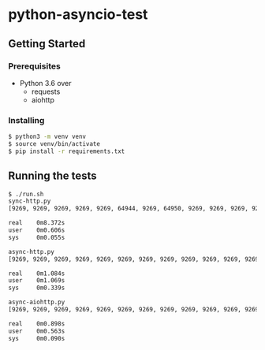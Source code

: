 # python-asyncio-test

## Getting Started

### Prerequisites
- Python 3.6 over 
	- requests
	- aiohttp
	
### Installing

```bash
$ python3 -m venv venv
$ source venv/bin/activate
$ pip install -r requirements.txt
```

## Running the tests


```bash
$ ./run.sh 
sync-http.py
[9269, 9269, 9269, 9269, 9269, 64944, 9269, 64950, 9269, 9269, 9269, 9269, 9269, 64266, 9269, 9269, 9269, 9269, 9269, 9269]

real    0m8.372s
user    0m0.606s
sys     0m0.055s

async-http.py
[9269, 9269, 9269, 9269, 9269, 9269, 9269, 9269, 9269, 9269, 9269, 9269, 9269, 9269, 9269, 9269, 9269, 9269, 9269, 9269]

real    0m1.084s
user    0m1.069s
sys     0m0.339s

async-aiohttp.py
[9269, 9269, 9269, 9269, 9269, 9269, 9269, 9269, 9269, 9269, 9269, 9269, 9269, 9269, 9269, 9269, 9269, 9269, 9269, 9269]

real    0m0.898s
user    0m0.563s
sys     0m0.090s
```
